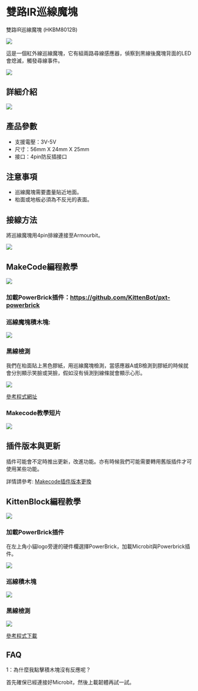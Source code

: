# 雙路IR巡線魔塊

雙路IR巡線魔塊 (HKBM8012B)

![](./images/07_03.png)

這是一個紅外線巡線魔塊，它有組兩路尋線感應器，偵察到黑線後魔塊背面的LED會熄滅，觸發尋線事件。

![](./images/IMG_2570.GIF)

## 詳細介紹

![](./images/07_01.png)

## 產品參數

- 支援電壓：3V-5V
- 尺寸：56mm X 24mm X 25mm
- 接口：4pin防反插接口

## 注意事項

- 巡線魔塊需要盡量貼近地面。
- 枱面或地板必須為不反光的表面。

## 接線方法

將巡線魔塊用4pin排線連接至Armourbit。

![](./images/linefollow_wire.png)

## MakeCode編程教學

![](./images/mcbanner.png)

### 加載PowerBrick插件：https://github.com/KittenBot/pxt-powerbrick

### 巡線魔塊積木塊:

![](./images/linefollowblocks.png)

### 黑線檢測

我們在枱面貼上黑色膠紙，用巡線魔塊檢測，當感應器A或B檢測到膠紙的時候就會分別顯示笑臉或哭臉，假如沒有偵測到線條就會顯示心形。

![](./images/linefollow.png)

[參考程式網址](https://makecode.microbit.org/_3tj8kdf8jhft)

### Makecode教學短片

[![](./images/irtut.png)](https://www.youtube.com/watch?v=BT1TUlmbMm8)

## 插件版本與更新

插件可能會不定時推出更新，改進功能。亦有時候我們可能需要轉用舊版插件才可使用某些功能。

詳情請參考: [Makecode插件版本更換](../../../Makecode/makecode_extensionUpdate)

## KittenBlock編程教學

![](./images/kbbanner.png)

### 加載PowerBrick插件

在左上角小貓logo旁邊的硬件欄選擇PowerBrick，加載Microbit與Powerbrick插件。

![](./kbimages/addextension.png)

### 巡線積木塊

![](./kbimages/kblinetraceblocks.png)

### 黑線檢測

![](./kbimages/kblinetrace.png)

[參考程式下載](https://bit.ly/PowberbrickM5_01sb3)


## FAQ

1：為什麼我點擊積木塊沒有反應呢？

首先確保已經連接好Microbit，然後上載韌體再試一試。
